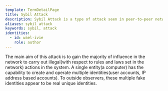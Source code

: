 ```yaml
---
template: TermDetailPage
title: Sybil Attack
description: Sybil Attack is a type of attack seen in peer-to-peer networks in which a node in the network operates multiple identities actively at the same time and undermines the authority/power in reputation systems.
aliases: sybil attack
keywords: sybil, attack
identities:
  - id: wael-ivie
    role: author
---
```


The main aim of this attack is to gain the majority of influence in the network to carry out illegal(with respect to rules and laws set in the network) actions in the system. A single entity(a computer) has the capability to create and operate multiple identities(user accounts, IP address based accounts). To outside observers, these multiple fake identities appear to be real unique identities.
